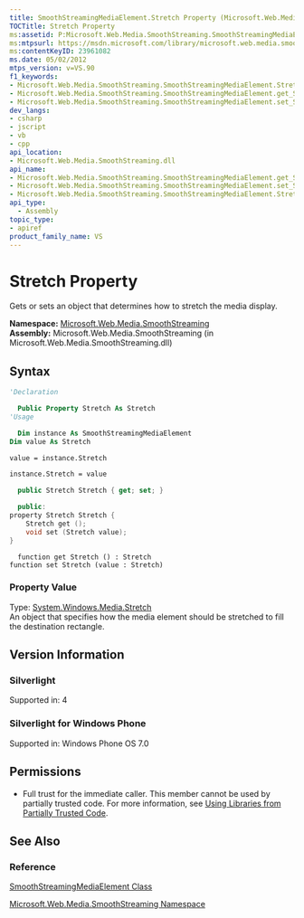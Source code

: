 ```yaml
---
title: SmoothStreamingMediaElement.Stretch Property (Microsoft.Web.Media.SmoothStreaming)
TOCTitle: Stretch Property
ms:assetid: P:Microsoft.Web.Media.SmoothStreaming.SmoothStreamingMediaElement.Stretch
ms:mtpsurl: https://msdn.microsoft.com/library/microsoft.web.media.smoothstreaming.smoothstreamingmediaelement.stretch(v=VS.90)
ms:contentKeyID: 23961082
ms.date: 05/02/2012
mtps_version: v=VS.90
f1_keywords:
- Microsoft.Web.Media.SmoothStreaming.SmoothStreamingMediaElement.Stretch
- Microsoft.Web.Media.SmoothStreaming.SmoothStreamingMediaElement.get_Stretch
- Microsoft.Web.Media.SmoothStreaming.SmoothStreamingMediaElement.set_Stretch
dev_langs:
- csharp
- jscript
- vb
- cpp
api_location:
- Microsoft.Web.Media.SmoothStreaming.dll
api_name:
- Microsoft.Web.Media.SmoothStreaming.SmoothStreamingMediaElement.get_Stretch
- Microsoft.Web.Media.SmoothStreaming.SmoothStreamingMediaElement.set_Stretch
- Microsoft.Web.Media.SmoothStreaming.SmoothStreamingMediaElement.Stretch
api_type:
  - Assembly
topic_type:
- apiref
product_family_name: VS
---
```


# Stretch Property

Gets or sets an object that determines how to stretch the media display.

**Namespace:**  [Microsoft.Web.Media.SmoothStreaming](microsoft-web-media-smoothstreaming-namespace_1.md)  
**Assembly:**  Microsoft.Web.Media.SmoothStreaming (in Microsoft.Web.Media.SmoothStreaming.dll)

## Syntax

```vb
'Declaration

  Public Property Stretch As Stretch
'Usage

  Dim instance As SmoothStreamingMediaElement
Dim value As Stretch

value = instance.Stretch

instance.Stretch = value
```

```csharp
  public Stretch Stretch { get; set; }
```

```cpp
  public:
property Stretch Stretch {
    Stretch get ();
    void set (Stretch value);
}
```

```jscript
  function get Stretch () : Stretch
function set Stretch (value : Stretch)
```

### Property Value

Type: [System.Windows.Media.Stretch](https://msdn.microsoft.com/library/ms635549)  
An object that specifies how the media element should be stretched to fill the destination rectangle.  

## Version Information

### Silverlight

Supported in: 4  

### Silverlight for Windows Phone

Supported in: Windows Phone OS 7.0  

## Permissions

  - Full trust for the immediate caller. This member cannot be used by partially trusted code. For more information, see [Using Libraries from Partially Trusted Code](https://msdn.microsoft.com/library/8skskf63).

## See Also

### Reference

[SmoothStreamingMediaElement Class](smoothstreamingmediaelement-class-microsoft-web-media-smoothstreaming_1.md)

[Microsoft.Web.Media.SmoothStreaming Namespace](microsoft-web-media-smoothstreaming-namespace_1.md)
